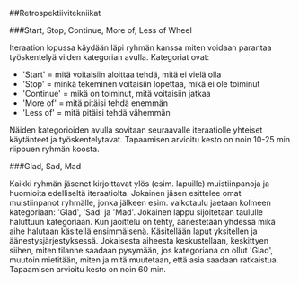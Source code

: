 ##Retrospektiivitekniikat

###Start, Stop, Continue, More of, Less of Wheel

Iteraation lopussa käydään läpi ryhmän kanssa miten voidaan parantaa työskentelyä viiden kategorian avulla. 
Kategoriat ovat:
- 'Start' = mitä voitaisiin aloittaa tehdä, mitä ei vielä olla
- 'Stop' = minkä tekeminen voitaisiin lopettaa, mikä ei ole toiminut
- 'Continue' = mikä on toiminut, mitä voitaisiin jatkaa
- 'More of' = mitä pitäisi tehdä enemmän
- 'Less of' = mitä pitäisi tehdä vähemmän

Näiden kategorioiden avulla sovitaan seuraavalle iteraatiolle yhteiset käytänteet ja työskentelytavat.
Tapaamisen arvioitu kesto on noin 10-25 min riippuen ryhmän koosta.

###Glad, Sad, Mad

Kaikki ryhmän jäsenet kirjoittavat ylös (esim. lapuille) muistiinpanoja ja huomioita edelliseltä iteraatiolta. Jokainen jäsen esittelee omat muistiinpanot ryhmälle, jonka jälkeen esim. valkotaulu jaetaan kolmeen kategoriaan: 'Glad', 'Sad' ja 'Mad'. Jokainen lappu sijoitetaan taululle haluttuun kategoriaan. 
Kun jaoittelu on tehty, äänestetään yhdessä mikä aihe halutaan käsitellä ensimmäisenä. Käsitellään laput yksitellen ja äänestysjärjestyksessä. Jokaisesta aiheesta keskustellaan, keskittyen siihen, miten tilanne saadaan pysymään, jos kategoriana on ollut 'Glad', muutoin mietitään, miten ja mitä muutetaan, että asia saadaan ratkaistua.
Tapaamisen arvioitu kesto on noin 60 min.